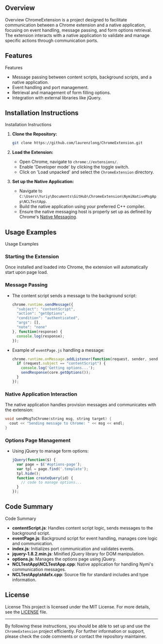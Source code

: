 ## Overview

Overview
ChromeExtension is a project designed to facilitate communication between a Chrome extension and a native application, focusing on event handling, message passing, and form options retrieval. The extension interacts with a native application to validate and manage specific actions through communication ports.

##
## Features

Features
- Message passing between content scripts, background scripts, and a native application.
- Event handling and port management.
- Retrieval and management of form filling options.
- Integration with external libraries like jQuery.

##
## Installation Instructions

Installation Instructions
1. **Clone the Repository:**
   ```sh
   git clone https://github.com/laurenzlong/ChromeExtension.git
   ```
2. **Load the Extension:**
   - Open Chrome, navigate to `chrome://extensions/`.
   - Enable 'Developer mode' by clicking the toggle switch.
   - Click on 'Load unpacked' and select the `ChromeExtension` directory.

3. **Set up the Native Application:**
   - Navigate to `C:\Users\Yuriy\Documents\GitHub\ChromeExtension\NymiNativeMsgApp\NCLTestApp`.
   - Build the native application using your preferred C++ compiler.
   - Ensure the native messaging host is properly set up as defined by Chrome's [Native Messaging](https://developer.chrome.com/docs/apps/nativeMessaging/).

##
## Usage Examples

Usage Examples
### Starting the Extension
Once installed and loaded into Chrome, the extension will automatically start upon page load.

### Message Passing
- The content script sends a message to the background script:
  ```javascript
  chrome.runtime.sendMessage({
    "subject": "contentScript",
    "action": "getOptions",
    "condition": "authenticated",
    "args": [], 
    "note": "none"
  }, function(response) {
    console.log(response);
  });
  ```
- Example of `eventPage.js` handling a message:
  ```javascript
  chrome.runtime.onMessage.addListener(function(request, sender, sendResponse) {
    if (request.subject == "contentScript") {
      console.log('Getting options...');
      sendResponse(core.getOptions());
    }
  });
  ```

### Native Application Interaction
The native application handles provision messages and communicates with the extension:
```cpp
void sendMsgToChrome(string msg, string target) {
  cout << "Sending message to Chrome: " << msg << endl;
}
```

### Options Page Management
- Using jQuery to manage form options:
  ```javascript
  jQuery(function($) {
    var page = $('#options-page'); 
    var tpl = page.find('.template');
    tpl.hide();
    function createQuery(id) {
      // code to manage options...
    }
  });
  ```

##
## Code Summary

Code Summary
- **contentScript.js**: Handles content script logic, sends messages to the background script.
- **eventPage.js**: Background script for event handling, manages core logic and communication.
- **index.js**: Initializes port communication and validates events.
- **jquery-1.8.2.min.js**: Minified jQuery library for DOM manipulation.
- **options.js**: Manages the options page using jQuery.
- **NCLTestApp\NCLTestApp.cpp**: Native application for handling Nymi's communication messages.
- **NCLTestApp\stdafx.cpp**: Source file for standard includes and type information.

##
## License

License
This project is licensed under the MIT License. For more details, see the [LICENSE](LICENSE) file.

---

By following these instructions, you should be able to set up and use the `ChromeExtension` project efficiently. For further information or support, please check the code comments or contact the repository maintainer.